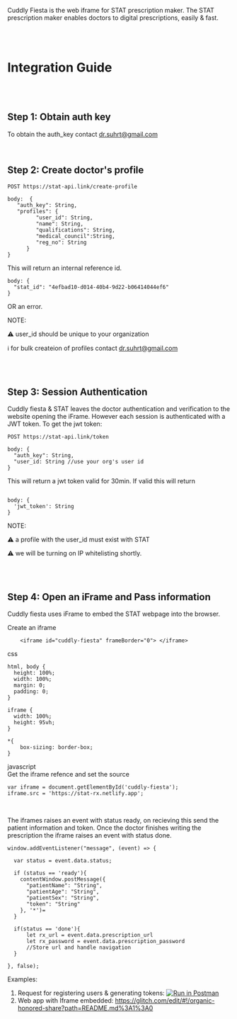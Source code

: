 Cuddly Fiesta is the web iframe for STAT prescription maker. The STAT prescription maker enables doctors to digital prescriptions, easily & fast.

<br /><br />
# Integration Guide #
<br /><br />
## Step 1: Obtain auth key ##

To obtain the auth_key contact [dr.suhrt@gmail.com](mailto:suhrt2@gmail.com?subject=Cuddly%20Fish%20auth%20key)

<br />

## Step 2: Create doctor's profile ##

```
POST https://stat-api.link/create-profile

body:  {
   "auth_key": String,
   "profiles": {
         "user_id": String,
         "name": String,
         "qualifications": String,
         "medical_council":String,
         "reg_no": String
      }
}
```

This will return an internal reference id.

```
body: {
  "stat_id": "4efbad10-d014-40b4-9d22-b06414044ef6"
}
```

OR an error.

NOTE: 

⚠️ user_id should be unique to your organization

ℹ️ for bulk createion of profiles contact [dr.suhrt@gmail.com](mailto:suhrt2@gmail.com?subject=Cuddly%20Fish%20auth%20key)


<br /><br />

## Step 3: Session Authentication ##

Cuddly fiesta & STAT leaves the doctor authentication and verification to the website opening the iFrame. However each session is authenticated with a JWT token. To get the jwt token:

```
POST https://stat-api.link/token

body: {
  "auth_key": String,
  "user_id: String //use your org's user id 
}

```

This will return a jwt token valid for 30min. If valid this will return


```

body: {
  'jwt_token': String
}

```
NOTE: 

⚠️ a profile with the user_id must exist with STAT

⚠️ we will be turning on IP whitelisting shortly.

<br /><br />
## Step 4: Open an iFrame and Pass information ##
Cuddly fiesta uses iFrame to embed the STAT webpage into the browser.

Create an iframe 
```
    <iframe id="cuddly-fiesta" frameBorder="0"> </iframe>
```

css
```
html, body {
  height: 100%;
  width: 100%;
  margin: 0;
  padding: 0;
}

iframe {
  width: 100%;
  height: 95vh;
}

*{
    box-sizing: border-box;
}
```

javascript 
<br/>
Get the iframe refence and set the source
```
var iframe = document.getElementById('cuddly-fiesta');
iframe.src = 'https://stat-rx.netlify.app';
```
<br>

The iframes raises an event with status ready, on recieving this send the patient information and token.
Once the doctor finishes writing the prescription the iframe raises an event with status done.  

```
window.addEventListener("message", (event) => {
  
  var status = event.data.status;
  
  if (status == 'ready'){
    contentWindow.postMessage({
      "patientName": "String",
      "patientAge": "String",
      "patientSex": "String",
      "token": "String"
    }, '*')=
  }
    
  if(status == 'done'){
      let rx_url = event.data.prescription_url
      let rx_password = event.data.prescription_password
      //Store url and handle navigation
  }
    
}, false);

```

Examples:
1. Request for registering users & generating tokens:  [![Run in Postman](https://run.pstmn.io/button.svg)](https://god.gw.postman.com/run-collection/17756415-70efa4d9-d3ae-481d-9fd4-2d3437d40660?action=collection%2Ffork&collection-url=entityId%3D17756415-70efa4d9-d3ae-481d-9fd4-2d3437d40660%26entityType%3Dcollection%26workspaceId%3D7631ec9c-9cfc-4a30-8344-451e39828421)
2. Web app with Iframe embedded: https://glitch.com/edit/#!/organic-honored-share?path=README.md%3A1%3A0
